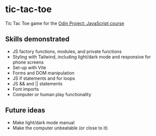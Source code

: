 # tic-tac-toe
Tic Tac Toe game for the <a href="https://www.theodinproject.com/lessons/node-path-javascript-tic-tac-toe">Odin Project: JavaScript course</a>

## Skills demonstrated

- JS factory functions, modules, and private functions
- Styling with Tailwind, including light/dark mode and responsive for phone screens
- Set-up with Vite
- Forms and DOM manipulation
- JS if statements and for loops
- JS && and || statements
- Font imports
- Computer or human play functionality

## Future ideas

- Make light/dark mode manual
- Make the computer unbeatable (or close to it)